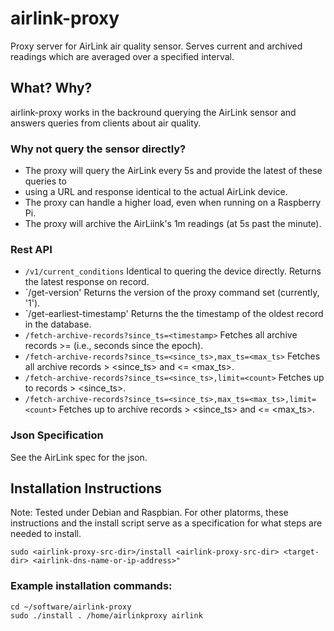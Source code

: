 # airlink-proxy
Proxy server for AirLink air quality sensor.  Serves current and archived readings which are averaged over a specified interval.

## What? Why?

airlink-proxy works in the backround querying the AirLink sensor and answers queries from clients about air quality.

### Why not query the sensor directly?
* The proxy will query the AirLink every 5s and provide the latest of these queries to
* using a URL and response identical to the actual AirLink device.
* The proxy can handle a higher load, even when running on a Raspberry Pi.
* The proxy will archive the AirLiink's 1m readings (at 5s past the minute).

### Rest API
* `/v1/current_conditions` Identical to quering the device directly.  Returns the latest response on record.
* `/get-version' Returns the version of the proxy command set (currently, '1').
* `/get-earliest-timestamp' Returns the the timestamp of the oldest record in the database.
* `/fetch-archive-records?since_ts=<timestamp>` Fetches all archive records >= <timestamp> (i.e., seconds since the epoch).
* `/fetch-archive-records?since_ts=<since_ts>,max_ts=<max_ts>` Fetches all archive records > <since_ts> and <= <max_ts>.
* `/fetch-archive-records?since_ts=<since_ts>,limit=<count>` Fetches up to <count> records  > <since_ts>.
* `/fetch-archive-records?since_ts=<since_ts>,max_ts=<max_ts>,limit=<count>` Fetches up to <count> archive records > <since_ts> and <= <max_ts>.

### Json Specification
See the AirLink spec for the json.

## Installation Instructions

Note: Tested under Debian and Raspbian.  For other platorms,
these instructions and the install script serve as a specification
for what steps are needed to install.

```
sudo <airlink-proxy-src-dir>/install <airlink-proxy-src-dir> <target-dir> <airlink-dns-name-or-ip-address>"
```

### Example installation commands:
```
cd ~/software/airlink-proxy
sudo ./install . /home/airlinkproxy airlink
```
